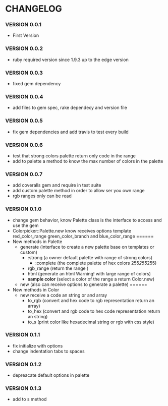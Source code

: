 # CHANGELOG

### VERSION 0.0.1
* First Version

### VERSION 0.0.2
* ruby required version since 1.9.3 up to the edge version

### VERSION 0.0.3
* fixed gem dependency

### VERSION 0.0.4
* add files to gem spec, rake dependecy and version file

### VERSION 0.0.5
* fix gem dependencies and add travis to test every build

### VERSION 0.0.6
* test that strong colors palette return only code in the range
* add to palette a method to know the max number of colors in the palette

### VERSION 0.0.7
* add coveralls gem and require in test suite
* add custom palette method in order to allow ser you own range
* rgb ranges only can be read

### VERSION 0.1.0
* change gem behavior, know Palette class is the interface to access and use the gem
* Colorpicker::Palette.new know receives options template red_color_range
	green_color_branch and blue_color_range
======
* New methods in Palette
   * generate (interface to create a new palette base on templates or custom)
	   * :strong (a owner default palette with range of strong colors)
		 * :complete (the complete palette of hex colors 255*255*255)
	 * rgb_range (return the range )
	 * html (generate an html Warning! with large range of colors)
	 * __sample color__ (select a color of the range a return Color.new)
   * new (also can receive options to generate a palette)
======
* New methods in Color
   * new receive a code an string or and array
	 * to_rgb (convert and hex code to rgb representation return an array) 
	 * to_hex (convert and rgb code to hex code representation return an string)
	 * to_s (print color like hexadecimal string or rgb with css style)
### VERSION 0.1.1
* fix initialize with options
* change indentation tabs to spaces 
### VERSION 0.1.2
* depreacate default options in palette
### VERSION 0.1.3
* add to s method

 

